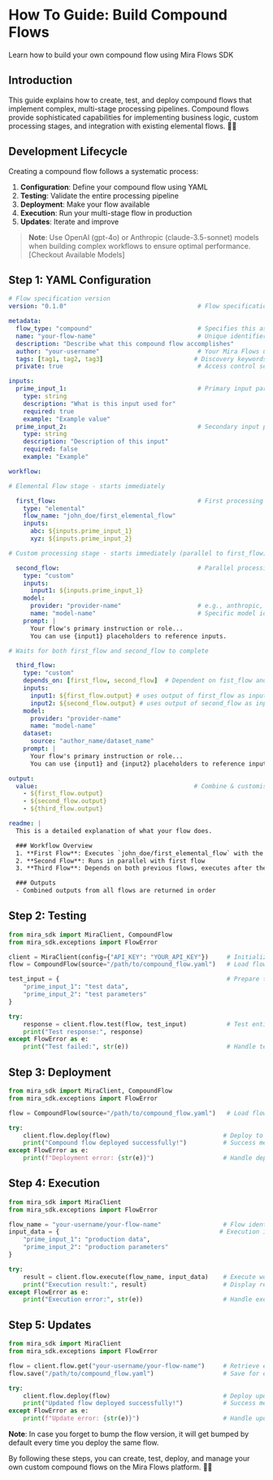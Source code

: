 # How To Guide: Build Compound Flows

Learn how to build your own compound flow using Mira Flows SDK

## Introduction

This guide explains how to create, test, and deploy compound flows that implement complex, multi-stage processing pipelines. Compound flows provide sophisticated capabilities for implementing business logic, custom processing stages, and integration with existing elemental flows. 🔄💡

## Development Lifecycle

Creating a compound flow follows a systematic process:

1. **Configuration**: Define your compound flow using YAML
2. **Testing**: Validate the entire processing pipeline
3. **Deployment**: Make your flow available
4. **Execution**: Run your multi-stage flow in production
5. **Updates**: Iterate and improve

> **Note**: Use OpenAI (gpt-4o) or Anthropic (claude-3.5-sonnet) models when building complex workflows to ensure optimal performance. [Checkout Available Models]

## Step 1: YAML Configuration

```yaml
# Flow specification version
version: "0.1.0"                                    # Flow specification version

metadata:
  flow_type: "compound"                             # Specifies this as a compound flow
  name: "your-flow-name"                            # Unique identifier
  description: "Describe what this compound flow accomplishes"
  author: "your-username"                           # Your Mira Flows username
  tags: [tag1, tag2, tag3]                         # Discovery keywords
  private: true                                     # Access control setting

inputs:
  prime_input_1:                                    # Primary input parameter
    type: string
    description: "What is this input used for"
    required: true
    example: "Example value"
  prime_input_2:                                    # Secondary input parameter
    type: string
    description: "Description of this input"
    required: false
    example: "Example"

workflow:

# Elemental Flow stage - starts immediately

  first_flow:                                       # First processing stage
    type: "elemental"
    flow_name: "john_doe/first_elemental_flow"
    inputs:
      abc: ${inputs.prime_input_1}
      xyz: ${inputs.prime_input_2}

# Custom processing stage - starts immediately (parallel to first_flow)

  second_flow:                                      # Parallel processing stage
    type: "custom"
    inputs:
      input1: ${inputs.prime_input_1}
    model:
      provider: "provider-name"                     # e.g., anthropic, openai, meta, etc.
      name: "model-name"                            # Specific model identifier
    prompt: |
      Your flow's primary instruction or role...
      You can use {input1} placeholders to reference inputs.

# Waits for both first_flow and second_flow to complete

  third_flow:
    type: "custom"
    depends_on: [first_flow, second_flow]  # Dependent on fist_flow and second_flow
    inputs:
      input1: ${first_flow.output} # uses output of first_flow as input
      input2: ${second_flow.output} # uses output of second_flow as input
    model:
      provider: "provider-name"
      name: "model-name"
    dataset:
      source: "author_name/dataset_name"
    prompt: |
      Your flow's primary instruction or role...
      You can use {input1} and {input2} placeholders to reference inputs.

output:
  value:                                           # Combine & customise outputs in order
    - ${first_flow.output}
    - ${second_flow.output}
    - ${third_flow.output}

readme: |
  This is a detailed explanation of what your flow does.

  ### Workflow Overview
  1. **First Flow**: Executes `john_doe/first_elemental_flow` with the provided inputs
  2. **Second Flow**: Runs in parallel with first flow
  3. **Third Flow**: Depends on both previous flows, executes after they complete

  ### Outputs
  - Combined outputs from all flows are returned in order
```

## Step 2: Testing

```python
from mira_sdk import MiraClient, CompoundFlow
from mira_sdk.exceptions import FlowError

client = MiraClient(config={"API_KEY": "YOUR_API_KEY"})     # Initialize Mira Client
flow = CompoundFlow(source="/path/to/compound_flow.yaml")   # Load flow configuration

test_input = {                                              # Prepare test inputs
    "prime_input_1": "test data",
    "prime_input_2": "test parameters"
}

try:
    response = client.flow.test(flow, test_input)           # Test entire pipeline
    print("Test response:", response)
except FlowError as e:
    print("Test failed:", str(e))                           # Handle test failure
```

## Step 3: Deployment

```python
from mira_sdk import MiraClient, CompoundFlow
from mira_sdk.exceptions import FlowError

flow = CompoundFlow(source="/path/to/compound_flow.yaml")   # Load flow configuration

try:
    client.flow.deploy(flow)                               # Deploy to platform
    print("Compound flow deployed successfully!")          # Success message
except FlowError as e:
    print(f"Deployment error: {str(e)}")                   # Handle deployment error
```

## Step 4: Execution

```python
from mira_sdk import MiraClient
from mira_sdk.exceptions import FlowError

flow_name = "your-username/your-flow-name"                 # Flow identifier
input_data = {                                            # Execution inputs
    "prime_input_1": "production data",
    "prime_input_2": "production parameters"
}

try:
    result = client.flow.execute(flow_name, input_data)    # Execute workflow
    print("Execution result:", result)                     # Display result
except FlowError as e:
    print("Execution error:", str(e))                      # Handle execution error
```

## Step 5: Updates

```python
from mira_sdk import MiraClient
from mira_sdk.exceptions import FlowError

flow = client.flow.get("your-username/your-flow-name")     # Retrieve existing flow
flow.save("/path/to/compound_flow.yaml")                   # Save for editing

try:
    client.flow.deploy(flow)                               # Deploy updated version
    print("Updated flow deployed successfully!")           # Success message
except FlowError as e:
    print(f"Update error: {str(e)}")                       # Handle update error
```

**Note**: In case you forget to bump the flow version, it will get bumped by default every time you deploy the same flow.

By following these steps, you can create, test, deploy, and manage your own custom compound flows on the Mira Flows platform. 🌟🔧
